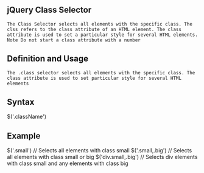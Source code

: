## jQuery Class Selector
`The Class Selector selects all elements with the specific class. The clss refers to the class attribute of an HTML element. The class attribute is used to set a particular style for several HTML elements. Note Do not start a class attribute with a number`

## Definition and Usage
`The .class selector selects all elements with the specific class. The class attribute is used to set particular style for several HTML elements`
## Syntax 
$('.className')
## Example
$('.small') // Selects all elements with class small
$('.small,.big') // Selects all elements with class small or big
$('div.small,.big') // Selects div elements with class small and any elements with class big



